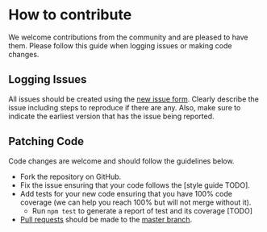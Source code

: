 # How to contribute
We welcome contributions from the community and are pleased to have them.
Please follow this guide when logging issues or making code changes.

## Logging Issues
All issues should be created using the [new issue form](https://github.com/gxapplications/myfox-wrapper-api/issues/new).
Clearly describe the issue including steps to reproduce if there are any.
Also, make sure to indicate the earliest version that has the issue being reported.

## Patching Code
Code changes are welcome and should follow the guidelines below.

* Fork the repository on GitHub.
* Fix the issue ensuring that your code follows the [style guide TODO].
* Add tests for your new code ensuring that you have 100% code coverage (we can help you reach 100% but will not merge without it).
    * Run `npm test` to generate a report of test and its coverage [TODO]
* [Pull requests](http://help.github.com/articles/using-pull-requests/) should be made to the [master branch](https://github.com/gxapplications/myfox-wrapper-api/tree/master).
